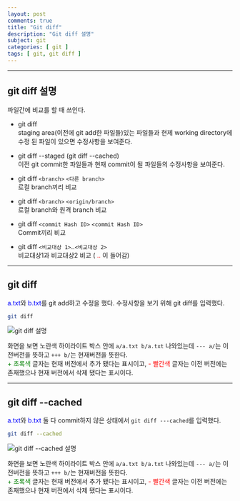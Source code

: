 ```yaml
---
layout: post
comments: true
title: "Git diff"
description: "Git diff 설명"
subject: git
categories: [ git ]
tags: [ git, git diff ]
---
```


<!-- <hr>

[1. .gitignore 설명](#.gitignore-설명)  
[2. .gitignore 실습](#.gitignore-실습)   -->

<hr>

## git diff 설명

파일간에 비교를 할 때 쓰인다.

* git diff  
staging area(이전에 git add한 파일들)있는 파일들과 현제 working directory에 수정 된 파일이 있으면 수정사항을 보여준다.

* git diff --staged (git diff --cached)  
이전 git commit한 파일들과 현재 commit이 될 파일들의 수정사항을 보여준다. 

* git diff `<branch>` `<다른 branch>`  
로컬 branch끼리 비교

* git diff `<branch>` `<origin/branch>`  
로컬 branch와 원격 branch 비교

* git diff `<commit Hash ID>` `<commit Hash ID>`  
Commit끼리 비교

* git diff `<비교대상 1>`..`<비교대상 2>`  
비교대상1과 비교대상2 비교 ( <span style="color: red;">..</span> 이 들어감)

<hr>

## git diff

<span style="color: blue;">a.txt</span>와 <span style="color: blue;">b.txt</span>를 git add하고 수정을 했다.
수정사항을 보기 위해 git diff를 입력했다.

```bash
git diff
```

![git diff 설명](/assets/img/git/git-diif1.png "git diff 설명")

화면을 보면 노란색 하이라이트 박스 안에 `a/a.txt b/a.txt` 나와있는데 `--- a/`는 이전버전을 뜻하고 `+++ b/`는 현재버전을 뜻한다.  
<span style="color: green;">+ 초록색</span> 글자는 현재 버전에서 추가 됐다는 표시이고, <span style="color: red;">- 빨간색</span> 글자는 이전 버전에는 존재했으나 현재 버전에서 삭제 됐다는 표시이다.

<hr>

## git diff --cached

<span style="color: blue;">a.txt</span>와 <span style="color: blue;">b.txt</span> 둘 다 commit하지 않은 상태에서 `git diff ---cached`를 입력했다.

```bash
git diff --cached
```

![git diff --cached 설명](/assets/img/git/git-diif2.png "git diff --cached 설명")

화면을 보면 노란색 하이라이트 박스 안에 `a/a.txt b/a.txt` 나와있는데 `--- a/`는 이전버전을 뜻하고 `+++ b/`는 현재버전을 뜻한다.  
<span style="color: green;">+ 초록색</span> 글자는 현재 버전에서 추가 됐다는 표시이고, <span style="color: red;">- 빨간색</span> 글자는 이전 버전에는 존재했으나 현재 버전에서 삭제 됐다는 표시이다.




